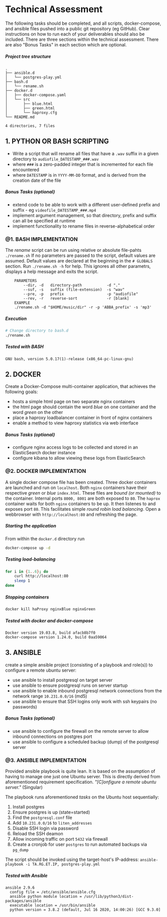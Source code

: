 # Technical Assessment
The following tasks should be completed, and all scripts, docker-compose, and ansible files pushed into a public git repository (eg GitHub). Clear instructions on how to run each of your deliverables should also be included. There are three sections within the technical assessment. There are also "Bonus Tasks" in each section which are optional.

##### Project tree structure
```
.
├── ansible.d
│   └── postgres-play.yml
├── bash.d
│   └── rename.sh
├── docker.d
│   ├── docker-compose.yaml
│   └── src
│       ├── blue.html
│       ├── green.html
│       └── haproxy.cfg
└── README.md

4 directories, 7 files
```

## 1. PYTHON OR BASH SCRIPTING
- Write a script that will rename all files that have a `.wav` suffix in a given directory to `audiofile_DATESTAMP_###.wav`
- where `###` is a zero-padded integer that is incremented for each file encountered
- where `DATESTAMP` is in `YYYY-MM-DD` format, and is derived from the creation date of the file

##### Bonus Tasks (optional)
- extend code to be able to work with a different user-defined prefix and suffix - eg `videofile_DATESTAMP_###.mp4`
- implement argument management, so that directory, prefix and suffix can all be specified at runtime
- implement functionality to rename files in reverse-alphabetical order

### @1. BASH IMPLEMENTATION
The _rename_ script can be run using relative or absolute file-pahts `./rename.sh`
If no parameters are passed to the script, default values are assumed.
Default values are declared at the beginning in the `# GLOBALS` section.
Run `./rename.sh -h` for help.
This ignores all other parametrs, displays a help message and exits the script.
```
    PARAMETERS
        --dir, -d   directory-path           -d "."
        --suf, -s   suffix (file-extension)  -s "wav"
        --pre, -p   prefix                   -p "audiofile"
        --rev, -r   reverse-sort             -r [blank]
    EXAMPLE
    ./rename.sh -d "$HOME/music/dir" -r -p 'ABBA_prefix' -s 'mp3'
```

##### Execution
```bash
# Change directory to bash.d
./rename.sh
```

##### Tested with BASH
```
GNU bash, version 5.0.17(1)-release (x86_64-pc-linux-gnu)
```


## 2. DOCKER
Create a Docker-Compose multi-container application, that achieves the following goals:
- hosts a simple html page on two separate nginx containers
- the html page should contain the word _blue_ on one container and the word _green_ on the other
- place a haproxy loadbalancer container in front of nginx containers
- enable a method to view haproxy statistics via web interface

##### Bonus Tasks (optional)
- configure nginx access logs to be collected and stored in an ElasticSearch docker instance
- configure kibana to allow viewing these logs from ElasticSearch

### @2. DOCKER IMPLEMENTATION
A single docker compose file has been created.
Three docker containers are launched and run on `localhost`.
Both `nginx` containers have their respective _green_ or _blue_ `index.html`.
These files are _bound_ _(or mounted)_ to the container.
Internal ports `8000, 8001` are both exposed to `80`.
The `haprox` container waits for both `nginx` containers to be up.
It then listenes to and exposes port `80`.
This facilitates simple _round robin load balancing_.
Open a webbrowser with `http://localhost:80` and refreshing the page.

##### Starting the application
From within the `docker.d` directory run
```bash
docker-compose up -d
```

##### Testing load-balancing
```bash
for i in {1..6}; do
    curl http://localhost:80
    sleep 1
done
```

##### Stopping containers
```bash
docker kill haProxy nginxBlue nginxGreen
```

##### Tested with docker and docker-compose
```
Docker version 19.03.8, build afacb8b7f0
docker-compose version 1.24.0, build 0aa59064
```


## 3. ANSIBLE
create a simple ansible project (consisting of a playbook and role(s)) to configure a remote ubuntu server:
- use ansible to install postgresql on target server
- use ansible to ensure postgresql runs on server startup
- use ansible to enable inbound postgresql network connections from the network range `10.231.0.0/16` (md5)
- use ansible to ensure that SSH logins only work with ssh keypairs (no passwords)

##### Bonus Tasks (optional)
- use ansible to configure the firewall on the remote server to allow inbound connections on postgres port
- use ansible to configure a scheduled backup (dump) of the postgresql server

### @3. ANSIBLE IMPLEMENTATION
Provided ansible playbook is quite lean.
It is based on the assumption of having to manage one just one Ubuntu server.
This is directly derived from aforementioned requirement specification.
_"[C]onfigure a remote ubuntu server."_ (Singular)

The playbook runs aforementioned _tasks_ on the Ubuntu host sequentially:
1. Install postgres
2. Ensure postgres is up (state=started)
3. Find the `postgresql.conf` file
4. Add `10.231.0.0/16` to `liten_addresses`
5. Disable SSH login via password
6. Reload the SSH deamon
7. Allow incoming traffic on port `5432` via firewall
8. Create a cronjob for user `postgres` to run automated backups via `pg_dump`

The script should be invoked using the target-host's IP-address:
`ansible-playbook -i TA.RG.ET.IP, postgres-play.yml`


##### Tested with Ansible
```
ansible 2.9.6
  config file = /etc/ansible/ansible.cfg
  ansible python module location = /usr/lib/python3/dist-packages/ansible
  executable location = /usr/bin/ansible
  python version = 3.8.2 (default, Jul 16 2020, 14:00:26) [GCC 9.3.0]
```
